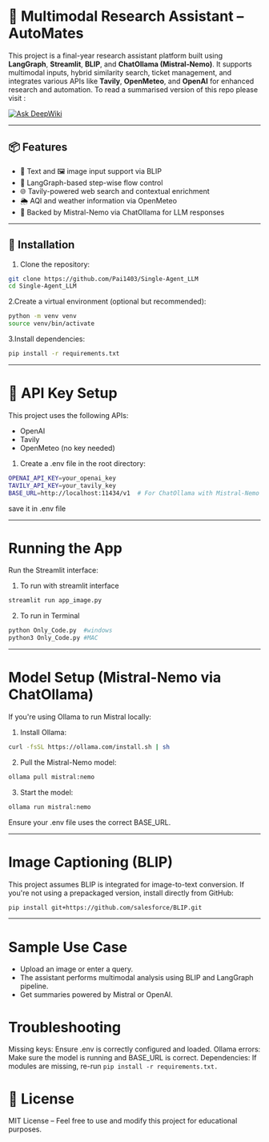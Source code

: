 # 🧠 Multimodal Research Assistant – AutoMates

This project is a final-year research assistant platform built using **LangGraph**, **Streamlit**, **BLIP**, and **ChatOllama (Mistral-Nemo)**. It supports multimodal inputs, hybrid similarity search, ticket management, and integrates various APIs like **Tavily**, **OpenMeteo**, and **OpenAI** for enhanced research and automation.
To read a summarised version of this repo please visit :

 [![Ask DeepWiki](https://deepwiki.com/badge.svg)](https://deepwiki.com/Pai1403/Single-Agent_LLM)

 

---

## 📦 Features

- 📄 Text and 🖼️ image input support via BLIP
- 🔁 LangGraph-based step-wise flow control
- 🌐 Tavily-powered web search and contextual enrichment
- 🌦️ AQI and weather information via OpenMeteo
- 🧠 Backed by Mistral-Nemo via ChatOllama for LLM responses

---

## 🚀 Installation

1. Clone the repository:

```bash
git clone https://github.com/Pai1403/Single-Agent_LLM
cd Single-Agent_LLM
```

2.Create a virtual environment (optional but recommended):

```bash
python -m venv venv
source venv/bin/activate
```

3.Install dependencies:

```bash
pip install -r requirements.txt
```

---

# 🔑 API Key Setup

This project uses the following APIs:
- OpenAI
- Tavily
- OpenMeteo (no key needed)

1. Create a .env file in the root directory:

``` bash
OPENAI_API_KEY=your_openai_key
TAVILY_API_KEY=your_tavily_key
BASE_URL=http://localhost:11434/v1  # For ChatOllama with Mistral-Nemo
```
save it in .env file

---
# Running the App

Run the Streamlit interface:

1. To run with streamlit interface
```bash
streamlit run app_image.py
```
2. To run in Terminal
```bash
python Only_Code.py  #windows
python3 Only_Code.py #MAC
```
---
# Model Setup (Mistral-Nemo via ChatOllama)

If you're using Ollama to run Mistral locally:
1. Install Ollama:

```bash
curl -fsSL https://ollama.com/install.sh | sh
```

2. Pull the Mistral-Nemo model:

```bash
ollama pull mistral:nemo
```

3. Start the model:

```bash
ollama run mistral:nemo
```
Ensure your .env file uses the correct BASE_URL.

---
#  Image Captioning (BLIP)

This project assumes BLIP is integrated for image-to-text conversion.
If you're not using a prepackaged version, install directly from GitHub:

```bash
pip install git+https://github.com/salesforce/BLIP.git
```

---
#  Sample Use Case
- Upload an image or enter a query.
- The assistant performs multimodal analysis using BLIP and LangGraph pipeline.
- Get summaries powered by Mistral or OpenAI.

#  Troubleshooting
Missing keys: Ensure .env is correctly configured and loaded.
Ollama errors: Make sure the model is running and BASE_URL is correct.
Dependencies: If modules are missing, re-run ```pip install -r requirements.txt.```


# 📄 License
MIT License – Feel free to use and modify this project for educational purposes.
